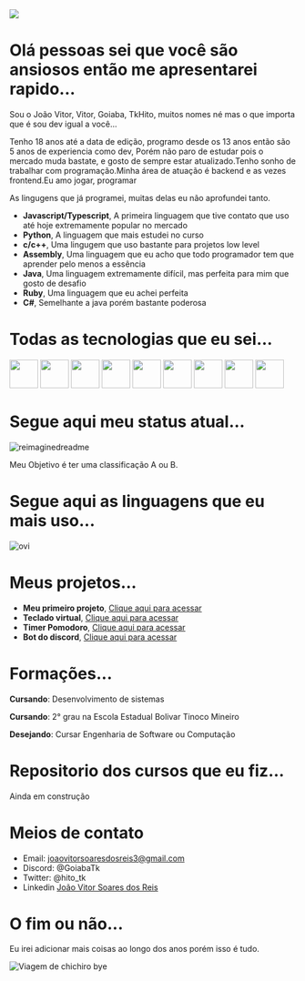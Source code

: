 <img src="https://miro.medium.com/v2/resize:fit:720/format:webp/1*dnbk_d4BSiIJ8ZRdfog8jg.jpeg" />

# Olá pessoas sei que você são ansiosos então me apresentarei rapido...
<p>Sou o João Vitor, Vitor, Goiaba, TkHito, muitos nomes né mas o que importa que é sou dev igual a você...</p>
<p>Tenho 18 anos até a data de edição, programo desde os 13 anos então são 5 anos de experiencia como dev, Porém não paro de estudar pois o mercado muda bastate, e gosto de sempre estar atualizado.Tenho sonho de trabalhar com programação.Minha área de atuação é backend e as vezes frontend.Eu amo jogar, programar</p>

<p>As lingugens que já programei, muitas delas eu não aprofundei tanto.</p>
<ul>
  <li><strong>Javascript/Typescript</strong>, A primeira linguagem que tive contato que uso até hoje extremamente popular no mercado</li>
  <li><strong>Python</strong>, A linguagem que mais estudei no curso</li>
  <li><strong>c/c++</strong>, Uma lingugem que uso bastante para projetos low level</li>
  <li><strong>Assembly</strong>, Uma linguagem que eu acho que todo programador tem que aprender pelo menos a essência</li>
  <li><strong>Java</strong>, Uma linguagem extremamente difícil, mas perfeita para mim que gosto de desafio</li>
  <li><strong>Ruby</strong>, Uma linguagem que eu achei perfeita</li>
  <li><strong>C#</strong>, Semelhante a java porém bastante poderosa</li>
</ul>

# Todas as tecnologias que eu sei...
<a href="https://developer.mozilla.org/en-US/docs/Web/JavaScript"><img src="https://upload.wikimedia.org/wikipedia/commons/thumb/9/99/Unofficial_JavaScript_logo_2.svg/512px-Unofficial_JavaScript_logo_2.svg.png?20141107110902" style="width: 50px;"></a>
<a href="https://www.typescriptlang.org/docs/"><img src="https://upload.wikimedia.org/wikipedia/commons/thumb/4/4c/Typescript_logo_2020.svg/1024px-Typescript_logo_2020.svg.png" style="width: 50px;"></a>
<a href="https://developer.mozilla.org/en-US/docs/Web/CSS"><img src="https://upload.wikimedia.org/wikipedia/commons/thumb/6/62/CSS3_logo.svg/512px-CSS3_logo.svg.png?20210705212817" style="width: 50px;"></a>
<a href="https://developer.mozilla.org/en-US/docs/Web/HTML"><img src="https://i.ibb.co/0MFgxMv/html-icon.png" style="width: 50px;"></a>
<a href="https://www.vim.org/docs.php"><img src="https://upload.wikimedia.org/wikipedia/commons/thumb/4/4f/Icon-Vim.svg/256px-Icon-Vim.svg.png?20100125062842" style="width: 50px;"></a>
<a href="https://neovim.io/doc/"><img src="https://static-00.iconduck.com/assets.00/apps-neovim-icon-1024x1024-cvzervfu.png" style="width: 50px;"></a>
<a href="https://code.visualstudio.com/"><img src="https://upload.wikimedia.org/wikipedia/commons/thumb/9/9a/Visual_Studio_Code_1.35_icon.svg/2048px-Visual_Studio_Code_1.35_icon.svg.png" style="width: 50px;"></a>
<a href="https://www.python.org/"><img src="https://static-00.iconduck.com/assets.00/python-icon-512x512-48og66bp.png" style="width: 50px;"></a>
<a href="https://www.jetbrains.com/pt-br/pycharm/"><img src="https://upload.wikimedia.org/wikipedia/commons/thumb/1/1d/PyCharm_Icon.svg/512px-PyCharm_Icon.svg.png" style="width: 50px;"></a>

# Segue aqui meu status atual...
<img src="https://myreadme.vercel.app/api/embed/joaovtk?panels=userstatistics,toprepositories,toplanguages,commitgraph" alt="reimaginedreadme" />
<p>Meu Objetivo é ter uma classificação A ou B.</p>

# Segue aqui as linguagens que eu mais uso...
<img src="https://github-readme-stats.vercel.app/api/top-langs?username=joaovtk&show_icons=true&locale=pt-br&layout=compact&theme=chartreuse-dark" alt="ovi" />

# Meus projetos...
<ul>
  <li><strong>Meu primeiro projeto</strong>, <a href="https://github.com/joaovtk/js-simple-calc">Clique aqui para acessar</a></li>
  <li><strong>Teclado virtual</strong>, <a href="https://github.com/joaovtk/virtual-keyboard">Clique aqui para acessar</a></li>
  <li><strong>Timer Pomodoro</strong>, <a href="https://github.com/joaovtk/pomodoro">Clique aqui para acessar</a></li>
  <li><strong>Bot do discord</strong>, <a href="https://github.com/joaovtk/imBecca">Clique aqui para acessar</a></li>
</ul>

# Formações...
<p><strong>Cursando</strong>: Desenvolvimento de sistemas</p>
<p><strong>Cursando</strong>: 2° grau na Escola Estadual Bolivar Tinoco Mineiro</p>
<p><strong>Desejando</strong>: Cursar Engenharia de Software ou Computação</p>

# Repositorio dos cursos que eu fiz...
<p>Ainda em construção</p>

# Meios de contato

- Email: joaovitorsoaresdosreis3@gmail.com
- Discord: @GoiabaTk
- Twitter: @hito_tk
- Linkedin <a href="https://www.linkedin.com/in/jo%C3%A3o-vitor-soares-dos-reis-6b400b298/">João Vitor Soares dos Reis</a>

# O fim ou não...
<p>Eu irei adicionar mais coisas ao longo dos anos porém isso é tudo.</p>
<img src="https://i.pinimg.com/originals/c5/44/fa/c544fac358589c8374a588cda0a1317c.gif" alt="Viagem de chichiro bye" />
